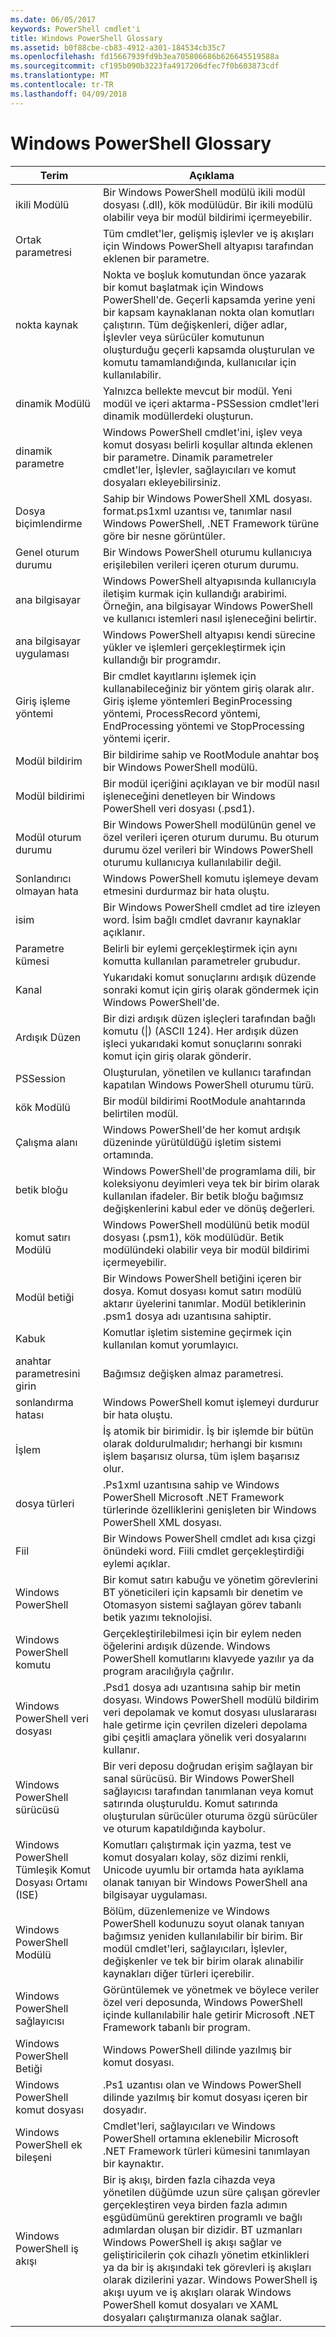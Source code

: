 ```yaml
---
ms.date: 06/05/2017
keywords: PowerShell cmdlet'i
title: Windows PowerShell Glossary
ms.assetid: b0f88cbe-cb83-4912-a301-184534cb35c7
ms.openlocfilehash: fd15667939fd9b3ea705806686b626645519588a
ms.sourcegitcommit: cf195b090b3223fa4917206dfec7f0b603873cdf
ms.translationtype: MT
ms.contentlocale: tr-TR
ms.lasthandoff: 04/09/2018
---
```

# <a name="windows-powershell-glossary"></a>Windows PowerShell Glossary


|Terim|Açıklama|
|--------|--------------|
|ikili Modülü|Bir Windows PowerShell modülü ikili modül dosyası (.dll), kök modülüdür. Bir ikili modülü olabilir veya bir modül bildirimi içermeyebilir.|
|Ortak parametresi|Tüm cmdlet'ler, gelişmiş işlevler ve iş akışları için Windows PowerShell altyapısı tarafından eklenen bir parametre.|
|nokta kaynak|Nokta ve boşluk komutundan önce yazarak bir komut başlatmak için Windows PowerShell'de. Geçerli kapsamda yerine yeni bir kapsam kaynaklanan nokta olan komutları çalıştırın. Tüm değişkenleri, diğer adlar, İşlevler veya sürücüler komutunun oluşturduğu geçerli kapsamda oluşturulan ve komutu tamamlandığında, kullanıcılar için kullanılabilir.|
|dinamik Modülü|Yalnızca bellekte mevcut bir modül. Yeni modül ve içeri aktarma-PSSession cmdlet'leri dinamik modüllerdeki oluşturun.|
|dinamik parametre|Windows PowerShell cmdlet'ini, işlev veya komut dosyası belirli koşullar altında eklenen bir parametre. Dinamik parametreler cmdlet'ler, İşlevler, sağlayıcıları ve komut dosyaları ekleyebilirsiniz.|
|Dosya biçimlendirme|Sahip bir Windows PowerShell XML dosyası. format.ps1xml uzantısı ve, tanımlar nasıl Windows PowerShell, .NET Framework türüne göre bir nesne görüntüler.|
|Genel oturum durumu|Bir Windows PowerShell oturumu kullanıcıya erişilebilen verileri içeren oturum durumu.|
|ana bilgisayar|Windows PowerShell altyapısında kullanıcıyla iletişim kurmak için kullandığı arabirimi. Örneğin, ana bilgisayar Windows PowerShell ve kullanıcı istemleri nasıl işleneceğini belirtir.|
|ana bilgisayar uygulaması|Windows PowerShell altyapısı kendi sürecine yükler ve işlemleri gerçekleştirmek için kullandığı bir programdır.|
|Giriş işleme yöntemi|Bir cmdlet kayıtlarını işlemek için kullanabileceğiniz bir yöntem giriş olarak alır. Giriş işleme yöntemleri BeginProcessing yöntemi, ProcessRecord yöntemi, EndProcessing yöntemi ve StopProcessing yöntemi içerir.|
|Modül bildirim|Bir bildirime sahip ve RootModule anahtar boş bir Windows PowerShell modülü.|
|Modül bildirimi|Bir modül içeriğini açıklayan ve bir modül nasıl işleneceğini denetleyen bir Windows PowerShell veri dosyası (.psd1).|
|Modül oturum durumu|Bir Windows PowerShell modülünün genel ve özel verileri içeren oturum durumu. Bu oturum durumu özel verileri bir Windows PowerShell oturumu kullanıcıya kullanılabilir değil.|
|Sonlandırıcı olmayan hata|Windows PowerShell komutu işlemeye devam etmesini durdurmaz bir hata oluştu.|
|isim|Bir Windows PowerShell cmdlet ad tire izleyen word. İsim bağlı cmdlet davranır kaynaklar açıklanır.|
|Parametre kümesi|Belirli bir eylemi gerçekleştirmek için aynı komutta kullanılan parametreler grubudur.|
|Kanal|Yukarıdaki komut sonuçlarını ardışık düzende sonraki komut için giriş olarak göndermek için Windows PowerShell'de.|
|Ardışık Düzen|Bir dizi ardışık düzen işleçleri tarafından bağlı komutu (&#124;) (ASCII 124). Her ardışık düzen işleci yukarıdaki komut sonuçlarını sonraki komut için giriş olarak gönderir.|
|PSSession|Oluşturulan, yönetilen ve kullanıcı tarafından kapatılan Windows PowerShell oturumu türü.|
|kök Modülü|Bir modül bildirimi RootModule anahtarında belirtilen modül.|
|Çalışma alanı|Windows PowerShell'de her komut ardışık düzeninde yürütüldüğü işletim sistemi ortamında.|
|betik bloğu|Windows PowerShell'de programlama dili, bir koleksiyonu deyimleri veya tek bir birim olarak kullanılan ifadeler. Bir betik bloğu bağımsız değişkenlerini kabul eder ve dönüş değerleri.|
|komut satırı Modülü|Windows PowerShell modülünü betik modül dosyası (.psm1), kök modülüdür. Betik modülündeki olabilir veya bir modül bildirimi içermeyebilir.|
|Modül betiği|Bir Windows PowerShell betiğini içeren bir dosya. Komut dosyası komut satırı modülü aktarır üyelerini tanımlar. Modül betiklerinin .psm1 dosya adı uzantısına sahiptir.|
|Kabuk|Komutlar işletim sistemine geçirmek için kullanılan komut yorumlayıcı.|
|anahtar parametresini girin|Bağımsız değişken almaz parametresi.|
|sonlandırma hatası|Windows PowerShell komut işlemeyi durdurur bir hata oluştu.|
|İşlem|İş atomik bir birimidir. İş bir işlemde bir bütün olarak doldurulmalıdır; herhangi bir kısmını işlem başarısız olursa, tüm işlem başarısız olur.|
|dosya türleri|.Ps1xml uzantısına sahip ve Windows PowerShell Microsoft .NET Framework türlerinde özelliklerini genişleten bir Windows PowerShell XML dosyası.|
|Fiil|Bir Windows PowerShell cmdlet adı kısa çizgi önündeki word. Fiili cmdlet gerçekleştirdiği eylemi açıklar.|
|Windows PowerShell|Bir komut satırı kabuğu ve yönetim görevlerini BT yöneticileri için kapsamlı bir denetim ve Otomasyon sistemi sağlayan görev tabanlı betik yazımı teknolojisi.|
|Windows PowerShell komutu|Gerçekleştirilebilmesi için bir eylem neden öğelerini ardışık düzende. Windows PowerShell komutlarını klavyede yazılır ya da program aracılığıyla çağrılır.|
|Windows PowerShell veri dosyası|.Psd1 dosya adı uzantısına sahip bir metin dosyası. Windows PowerShell modülü bildirim veri depolamak ve komut dosyası uluslararası hale getirme için çevrilen dizeleri depolama gibi çeşitli amaçlara yönelik veri dosyalarını kullanır.|
|Windows PowerShell sürücüsü|Bir veri deposu doğrudan erişim sağlayan bir sanal sürücüsü. Bir Windows PowerShell sağlayıcısı tarafından tanımlanan veya komut satırında oluşturuldu. Komut satırında oluşturulan sürücüler oturuma özgü sürücüler ve oturum kapatıldığında kaybolur.|
|Windows PowerShell Tümleşik Komut Dosyası Ortamı (ISE)|Komutları çalıştırmak için yazma, test ve komut dosyaları kolay, söz dizimi renkli, Unicode uyumlu bir ortamda hata ayıklama olanak tanıyan bir Windows PowerShell ana bilgisayar uygulaması.|
|Windows PowerShell Modülü|Bölüm, düzenlemenize ve Windows PowerShell kodunuzu soyut olanak tanıyan bağımsız yeniden kullanılabilir bir birim. Bir modül cmdlet'leri, sağlayıcıları, İşlevler, değişkenler ve tek bir birim olarak alınabilir kaynakları diğer türleri içerebilir.|
|Windows PowerShell sağlayıcısı|Görüntülemek ve yönetmek ve böylece veriler özel veri deposunda, Windows PowerShell içinde kullanılabilir hale getirir Microsoft .NET Framework tabanlı bir program.|
|Windows PowerShell Betiği|Windows PowerShell dilinde yazılmış bir komut dosyası.|
|Windows PowerShell komut dosyası|.Ps1 uzantısı olan ve Windows PowerShell dilinde yazılmış bir komut dosyası içeren bir dosyadır.|
|Windows PowerShell ek bileşeni|Cmdlet'leri, sağlayıcıları ve Windows PowerShell ortamına eklenebilir Microsoft .NET Framework türleri kümesini tanımlayan bir kaynaktır.|
|Windows PowerShell iş akışı|Bir iş akışı, birden fazla cihazda veya yönetilen düğümde uzun süre çalışan görevler gerçekleştiren veya birden fazla adımın eşgüdümünü gerektiren programlı ve bağlı adımlardan oluşan bir dizidir. BT uzmanları Windows PowerShell iş akışı sağlar ve geliştiricilerin çok cihazlı yönetim etkinlikleri ya da bir iş akışındaki tek görevleri iş akışları olarak dizilerini yazar. Windows PowerShell iş akışı uyum ve iş akışları olarak Windows PowerShell komut dosyaları ve XAML dosyaları çalıştırmanıza olanak sağlar.|
